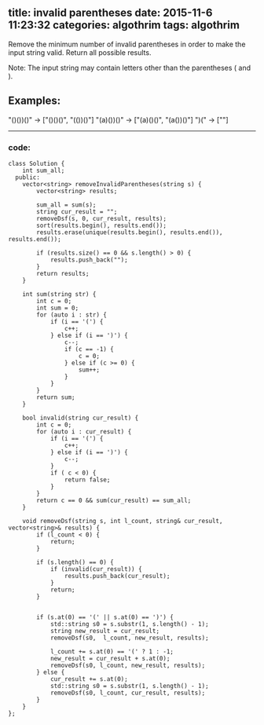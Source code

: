 title: invalid parentheses
date:   2015-11-6 11:23:32
categories: algothrim
tags: algothrim
---


Remove the minimum number of invalid parentheses in order to make the input string valid. Return all possible results.

Note: The input string may contain letters other than the parentheses ( and ).

Examples:
---
"()())()" -> ["()()()", "(())()"]
"(a)())()" -> ["(a)()()", "(a())()"]
")(" -> [""]

---

### code:
```cplusplus
class Solution {
    int sum_all;
  public:
    vector<string> removeInvalidParentheses(string s) {
        vector<string> results;

        sum_all = sum(s);
        string cur_result = "";
        removeDsf(s, 0, cur_result, results);
        sort(results.begin(), results.end());
        results.erase(unique(results.begin(), results.end()), results.end());

        if (results.size() == 0 && s.length() > 0) {
            results.push_back("");
        }
        return results;
    }

    int sum(string str) {
        int c = 0;
        int sum = 0;
        for (auto i : str) {
            if (i == '(') {
                c++;
            } else if (i == ')') {
                c--;
                if (c == -1) {
                    c = 0;
                } else if (c >= 0) {
                    sum++;
                }
            }
        }
        return sum;
    }

    bool invalid(string cur_result) {
        int c = 0;
        for (auto i : cur_result) {
            if (i == '(') {
                c++;
            } else if (i == ')') {
                c--;
            }
            if ( c < 0) {
                return false;
            }
        }
        return c == 0 && sum(cur_result) == sum_all;
    }

    void removeDsf(string s, int l_count, string& cur_result, vector<string>& results) {
        if (l_count < 0) {
            return;
        }

        if (s.length() == 0) {
            if (invalid(cur_result)) {
                results.push_back(cur_result);
            }
            return;
        }
        

        if (s.at(0) == '(' || s.at(0) == ')') {
            std::string s0 = s.substr(1, s.length() - 1);
            string new_result = cur_result;
            removeDsf(s0,  l_count, new_result, results);

            l_count += s.at(0) == '(' ? 1 : -1;
            new_result = cur_result + s.at(0);
            removeDsf(s0, l_count, new_result, results);
        } else {
            cur_result += s.at(0);
            std::string s0 = s.substr(1, s.length() - 1);
            removeDsf(s0, l_count, cur_result, results);
        }
    }
};
```